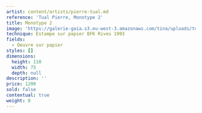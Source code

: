 ```yaml
---
artist: content/artists/pierre-tual.md
reference: 'Tual Pierre, Monotype 2'
title: Monotype 2
image: 'https://galerie-gaia.s3.eu-west-3.amazonaws.com/tina/uploads/tual-pierre/galerie-gaia-pierre-tual-monotype 2.jpg'
technique: Estampe sur papier BFK Rives 1993
fields:
  - Oeuvre sur papier
styles: []
dimensions:
  height: 110
  width: 75
  depth: null
description: ''
price: 1200
sold: false
contextual: true
weight: 0
---
```


